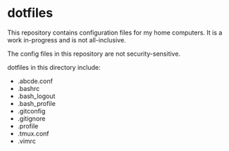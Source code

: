 # dotfiles

This repository contains configuration files for my home computers. It is a work in-progress and is not all-inclusive.

The config files in this repository are not security-sensitive.

dotfiles in this directory include:

* .abcde.conf
* .bashrc
* .bash_logout
* .bash_profile
* .gitconfig
* .gitignore
* .profile
* .tmux.conf
* .vimrc
